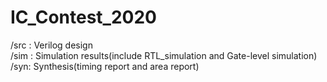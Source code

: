 # IC_Contest_2020
/src : Verilog design  
/sim : Simulation results(include RTL_simulation and Gate-level simulation)  
/syn: Synthesis(timing report and area report)  
